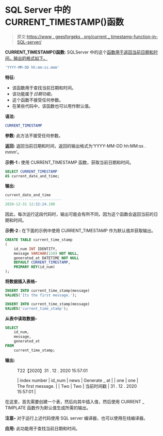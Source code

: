 # SQL Server 中的 CURRENT_TIMESTAMP()函数

> 原文:[https://www . geesforgeks . org/current _ timestamp-function-in-SQL-server/](https://www.geeksforgeeks.org/current_timestamp-function-in-sql-server/)

**CURRENT_TIMESTAMP()函数:**
SQLServer 中的这个[函数用于返回当前日期和时间。输出的格式如下。](https://www.geeksforgeeks.org/categories-of-sql-functions/)

```sql
'YYYY-MM-DD hh:mm:ss.mmm'
```

**特征:**

*   该函数用于查找当前日期和时间。
*   该功能属于*日期功能。*
*   这个函数不接受任何参数。
*   在某些代码中，该函数也可以用作默认值。

**语法:**

```sql
CURRENT_TIMESTAMP
```

**参数:**
此方法不接受任何参数。

**返回:**
返回当前日期和时间，返回的输出格式为‘YYYY-MM-DD hh:MM:ss . mmm’。

**示例-1 :**
使用 CURRENT_TIMESTAMP 函数，获取当前日期和时间。

```sql
SELECT CURRENT_TIMESTAMP 
AS current_date_and_time;
```

**输出:**

```sql
current_date_and_time
--------------------------
2020-12-31 12:32:24.100
```

因此，每次运行这段代码时，输出可能会有所不同，因为这个函数会返回当前的日期和时间。

**示例-2 :**
在下面的示例中使用 CURRENT_TIMESTAMP 作为默认值并获取输出。

```sql
CREATE TABLE current_time_stamp
(
    id_num INT IDENTITY, 
    message VARCHAR(150) NOT NULL, 
    generated_at DATETIME NOT NULL
    DEFAULT CURRENT_TIMESTAMP, 
    PRIMARY KEY(id_num)
);

```

**将数据插入表格–**

```sql
INSERT INTO current_time_stamp(message)
VALUES('Its the first message.');

INSERT INTO current_time_stamp(message)
VALUES('current_time_stamp');

```

**从表中读取数据–**

```sql
SELECT 
    id_num, 
    message, 
    generated_at
FROM 
    current_time_stamp;
```

**输出:**

<figure class="table">T22【2020】31 . 12 . 2020 15:57:01

| index number | id_num | news | Generate _ at |
| one | one | The first message. |
| Two | Two | 当前时间戳 | 31 . 12 . 2020 15:57:01 |

</figure>

在这里，首先需要创建一个表，然后向其中插入值，然后使用 CURRENT _ TIMPLATE 函数作为默认值生成所需的输出。

**注意–**
对于运行上述代码使用 SQL server 编译器，也可以使用在线编译器。

**应用:**
此功能用于查找当前日期和时间。